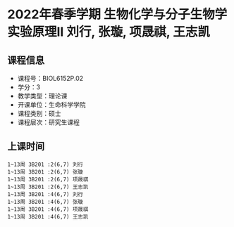 # 2022年春季学期 生物化学与分子生物学实验原理II 刘行, 张璇, 项晟祺, 王志凯






## 课程信息

- 课程号：BIOL6152P.02
- 学分：3
- 教学类型：理论课
- 开课单位：生命科学学院
- 课程类别：硕士
- 课程层次：研究生课程

## 上课时间

```
1~13周 3B201 :2(6,7) 刘行
1~13周 3B201 :2(6,7) 张璇
1~13周 3B201 :2(6,7) 项晟祺
1~13周 3B201 :2(6,7) 王志凯
1~13周 3B201 :4(6,7) 刘行
1~13周 3B201 :4(6,7) 张璇
1~13周 3B201 :4(6,7) 项晟祺
1~13周 3B201 :4(6,7) 王志凯
```

